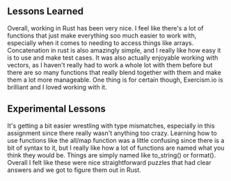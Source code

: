 ## Lessons Learned

Overall, working in Rust has been very nice. I feel like there's a lot of functions that just make everything soo much easier to work with, especially when it comes to needing to access things like arrays. Concatenation in rust is also amazingly simple, and I really like how easy it is to use and make test cases. It was also actually enjoyable working with vectors, as I haven't really had to work a whole lot with them before but there are so many functions that really blend together with them and make them a lot more manageable.  One thing is for certain though, Exercism.io is brilliant and I loved working with it.

## Experimental Lessons

It's getting a bit easier wrestling with type mismatches, especially in this assignment since there really wasn't anything too crazy. Learning how to use functions like the all/map function was a little confusing since there is a bit of syntax to it, but I really like how a lot of functions are named what you think they would be. Things are simply named like to_string() or format(). Overall I felt like these were nice straightforward puzzles that had clear answers and we got to figure them out in Rust.
